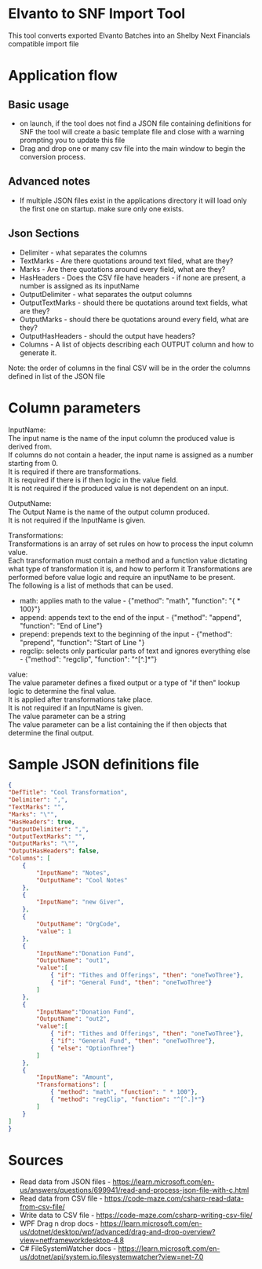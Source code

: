 # Elvanto to SNF Import Tool
This tool converts exported Elvanto Batches into an Shelby Next Financials compatible import file

# Application flow
## Basic usage
- on launch, if the tool does not find a JSON file containing definitions for SNF the tool will create a basic template file and close with a warning prompting you to update this file
- Drag and drop one or many csv file into the main window to begin the conversion process. 

## Advanced notes
- If multiple JSON files exist in the applications directory it will load only the first one on startup. make sure only one exists.

## Json Sections
- Delimiter - what separates the columns
- TextMarks - Are there quotations around text filed, what are they?
- Marks - Are there quotations around every field, what are they?
- HasHeaders - Does the CSV file have headers - if none are present, a number is assigned as its inputName
- OutputDelimiter - what separates the output columns
- OutputTextMarks - should there be quotations around text fields, what are they?
- OutputMarks - should there be quotations around every field, what are they?
- OutputHasHeaders - should the output have headers?
- Columns - A list of objects describing each OUTPUT column and how to generate it.

Note: the order of columns in the final CSV will be in the order the columns defined in list of the JSON file


# Column parameters
InputName:  
The input name is the name of the input column the produced value is derived from.  
If columns do not contain a header, the input name is assigned as a number starting from 0.  
It is required if there are transformations.  
It is required if there is if then logic in the value field.  
It is not required if the produced value is not dependent on an input. 

OutputName:  
The Output Name is the name of the output column produced.  
It is not required if the InputName is given.  

Transformations:  
Transformations is an array of set rules on how to process the input column value.  
Each transformation must contain a method and a function value dictating what type of transformation it is, and how to perform it
Transformations are performed before value logic and require an inputName to be present.  
The following is a list of methods that can be used.  
  - math: applies math to the value - {"method": "math", "function": "{ * 100}"}
  - append: appends text to the end of the input - {"method": "append", "function": "End of Line"}
  - prepend: prepends text to the beginning of the input - {"method": "prepend", "function": "Start of Line "}
  - regclip: selects only particular parts of text and ignores everything else - {"method": "regclip", "function": "^[^.]*"}


value:  
The value parameter defines a fixed output or a type of "if then" lookup logic to determine the final value.  
It is applied after transformations take place.  
It is not required if an InputName is given.  
The value parameter can be a string  
The value parameter can be a list containing the if then objects that determine the final output.  



# Sample JSON definitions file
```JSON
{
"DefTitle": "Cool Transformation",
"Delimiter": ",",
"TextMarks": "",
"Marks": "\"",
"HasHeaders": true,
"OutputDelimiter": ",",
"OutputTextMarks": "",
"OutputMarks": "\"",
"OutputHasHeaders": false,
"Columns": [
	{
		"InputName": "Notes",
		"OutputName": "Cool Notes"
	},
	{
		"InputName": "new Giver",
	},
	{
		"OutputName": "OrgCode",
		"value": 1
	},
	{
		"InputName":"Donation Fund",
		"OutputName": "out1",
		"value":[
			{ "if": "Tithes and Offerings", "then": "oneTwoThree"},
			{ "if": "General Fund", "then": "oneTwoThree"}
		]
	},
	{
		"InputName":"Donation Fund",
		"OutputName": "out2",
		"value":[
			{ "if": "Tithes and Offerings", "then": "oneTwoThree"},
			{ "if": "General Fund", "then": "oneTwoThree"},
			{ "else": "OptionThree"}
		]
	},
	{
		"InputName": "Amount",
		"Transformations": [
			{ "method": "math", "function": " * 100"},
			{ "method": "regClip", "function": "^[^.]*"}
		]
	}
]
}
```

# Sources
- Read data from JSON files - https://learn.microsoft.com/en-us/answers/questions/699941/read-and-process-json-file-with-c.html
- Read data from CSV file - https://code-maze.com/csharp-read-data-from-csv-file/
- Write data to CSV file - https://code-maze.com/csharp-writing-csv-file/
- WPF Drag n drop docs - https://learn.microsoft.com/en-us/dotnet/desktop/wpf/advanced/drag-and-drop-overview?view=netframeworkdesktop-4.8
- C# FileSystemWatcher docs - https://learn.microsoft.com/en-us/dotnet/api/system.io.filesystemwatcher?view=net-7.0
